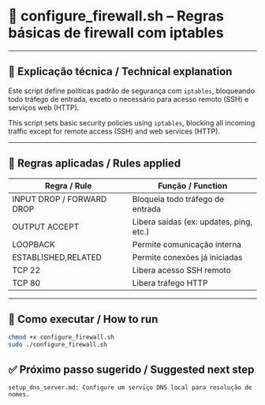 # 🔐 configure_firewall.sh – Regras básicas de firewall com iptables

---

## 📝 Explicação técnica / Technical explanation

Este script define políticas padrão de segurança com `iptables`, bloqueando todo tráfego de entrada, exceto o necessário para acesso remoto (SSH) e serviços web (HTTP).

This script sets basic security policies using `iptables`, blocking all incoming traffic except for remote access (SSH) and web services (HTTP).

---

## 🔧 Regras aplicadas / Rules applied

| Regra / Rule                         | Função / Function                            |
|-------------------------------------|----------------------------------------------|
| INPUT DROP / FORWARD DROP           | Bloqueia todo tráfego de entrada             |
| OUTPUT ACCEPT                       | Libera saídas (ex: updates, ping, etc.)      |
| LOOPBACK                            | Permite comunicação interna                  |
| ESTABLISHED,RELATED                 | Permite conexões já iniciadas                |
| TCP 22                              | Libera acesso SSH remoto                     |
| TCP 80                              | Libera tráfego HTTP                          |

---

## 🚀 Como executar / How to run

```bash
chmod +x configure_firewall.sh
sudo ./configure_firewall.sh
```
## ✅ Próximo passo sugerido / Suggested next step

    setup_dns_server.md: Configure um serviço DNS local para resolução de nomes.
